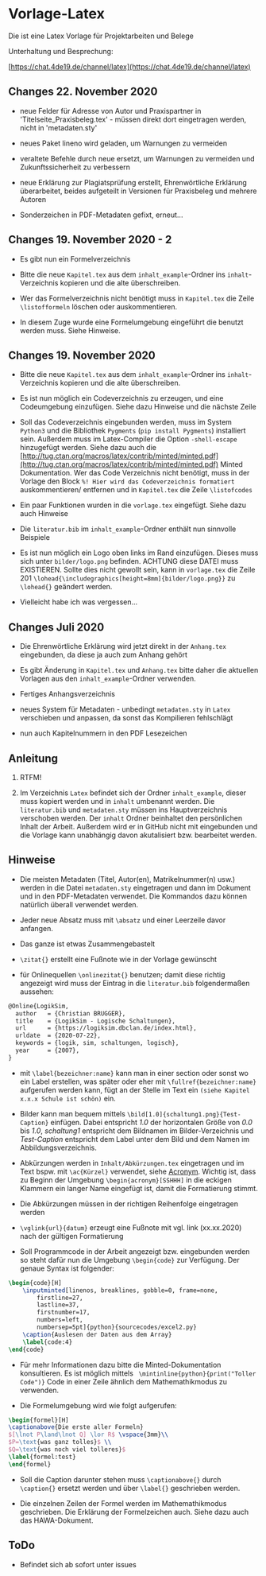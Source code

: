 # Vorlage-Latex
Die ist eine Latex Vorlage für Projektarbeiten und Belege

Unterhaltung und Besprechung:

[https://chat.4de19.de/channel/latex](https://chat.4de19.de/channel/latex)

## Changes 22. November 2020

- neue Felder für Adresse von Autor und Praxispartner in 'Titelseite_Praxisbeleg.tex' - müssen direkt dort eingetragen werden, nicht in 'metadaten.sty'

- neues Paket lineno wird geladen, um Warnungen zu vermeiden

- veraltete Befehle durch neue ersetzt, um Warnungen zu vermeiden und Zukunftssicherheit zu verbessern

- neue Erklärung zur Plagiatsprüfung erstellt, Ehrenwörtliche Erklärung überarbeitet, beides aufgeteilt in Versionen für Praxisbeleg und mehrere Autoren

- Sonderzeichen in PDF-Metadaten gefixt, erneut...

## Changes 19. November 2020 - 2

- Es gibt nun ein Formelverzeichnis

- Bitte die neue `Kapitel.tex` aus dem `inhalt_example`-Ordner ins `inhalt`-Verzeichnis kopieren und die alte überschreiben.

- Wer das Formelverzeichnis nicht benötigt muss in `Kapitel.tex` die Zeile `\listofformeln` löschen oder auskommentieren.

- In diesem Zuge wurde eine Formelumgebung eingeführt die benutzt werden muss. Siehe Hinweise.

## Changes 19. November 2020

- Bitte die neue `Kapitel.tex` aus dem `inhalt_example`-Ordner ins `inhalt`-Verzeichnis kopieren und die alte überschreiben.

- Es ist nun möglich ein Codeverzeichnis zu erzeugen, und eine Codeumgebung einzufügen. Siehe dazu Hinweise und die nächste Zeile

- Soll das Codeverzeichnis eingebunden werden, muss im System `Python3` und die Bibliothek `Pygments` (`pip install Pygments`) installiert sein. Außerdem muss im Latex-Compiler die Option `-shell-escape` hinzugefügt werden. Siehe dazu auch die [http://tug.ctan.org/macros/latex/contrib/minted/minted.pdf](http://tug.ctan.org/macros/latex/contrib/minted/minted.pdf) Minted Dokumentation. Wer das Code Verzeichnis nicht benötigt, muss in der Vorlage den Block `%! Hier wird das Codeverzeichnis formatiert` auskommentieren/ entfernen und in `Kapitel.tex` die Zeile `\listofcodes`  

- Ein paar Funktionen wurden in die `vorlage.tex` eingefügt. Siehe dazu auch Hinweise

- Die `literatur.bib` im `inhalt_example`-Ordner enthält nun sinnvolle Beispiele

- Es ist nun möglich ein Logo oben links im Rand einzufügen. Dieses muss sich unter `bilder/logo.png` befinden. ACHTUNG diese DATEI muss EXISTIEREN. Sollte dies nicht gewollt sein, kann in `vorlage.tex` die Zeile 201 `\lohead{\includegraphics[height=8mm]{bilder/logo.png}}` zu `\lohead{}` geändert werden.

- Vielleicht habe ich was vergessen...

## Changes Juli 2020

- Die Ehrenwörtliche Erklärung wird jetzt direkt in der `Anhang.tex` eingebunden, da diese ja auch zum Anhang gehört

- Es gibt Änderung in `Kapitel.tex` und `Anhang.tex` bitte daher die aktuellen Vorlagen aus den `inhalt_example`-Ordner verwenden.

- Fertiges Anhangsverzeichnis

- neues System für Metadaten - unbedingt `metadaten.sty` in `Latex` verschieben und anpassen, da sonst das Kompilieren fehlschlägt

- nun auch Kapitelnummern in den PDF Lesezeichen

## Anleitung

1. RTFM!

2. Im Verzeichnis `Latex` befindet sich der Ordner `inhalt_example`, dieser muss kopiert werden und in `inhalt` umbenannt werden. Die `literatur.bib` und `metadaten.sty` müssen ins Hauptverzeichnis verschoben werden. Der `inhalt` Ordner beinhaltet den persönlichen Inhalt der Arbeit. Außerdem wird er in GitHub nicht mit eingebunden und die Vorlage kann unabhängig davon akutalisiert bzw. bearbeitet werden.

## Hinweise

- Die meisten Metadaten (Titel, Autor(en), Matrikelnummer(n) usw.) werden in die Datei `metadaten.sty` eingetragen und dann im Dokument und in den PDF-Metadaten verwendet. Die Kommandos dazu können natürlich überall verwendet werden. 

- Jeder neue Absatz muss mit `\absatz` und einer Leerzeile davor anfangen.

- Das ganze ist etwas Zusammengebastelt

- `\zitat{}` erstellt eine Fußnote wie in der Vorlage gewünscht

- für Onlinequellen `\onlinezitat{}` benutzen; damit diese richtig angezeigt wird muss der Eintrag in die `literatur.bib` folgendermaßen aussehen:
```latex
@Online{LogikSim,
  author   = {Christian BRUGGER},
  title    = {LogikSim - Logische Schaltungen},
  url      = {https://logiksim.dbclan.de/index.html},
  urldate  = {2020-07-22},
  keywords = {logik, sim, schaltungen, logisch},
  year     = {2007},
}
```

- mit `\label{bezeichner:name}` kann man in einer section oder sonst wo ein Label erstellen, was später oder eher mit `\fullref{bezeichner:name}` aufgerufen werden kann, fügt an der Stelle im Text ein `(siehe Kapitel x.x.x Schule ist schön)` ein.

- Bilder kann man bequem mittels `\bild[1.0]{schaltung1.png}{Test-Caption}` einfügen. Dabei entspricht *1.0* der horizontalen Größe von *0.0* bis *1.0*, *schaltung1* entspricht dem Bildnamen im Bilder-Verzeichnis und *Test-Caption* entspricht dem Label unter dem Bild und dem Namen im Abbildungsverzeichnis.

- Abkürzungen werden in `Inhalt/Abkürzungen.tex` eingetragen und im Text bspw. mit `\ac{Kürzel}` verwendet, siehe [Acronym](https://www.namsu.de/Extra/pakete/Acronym.html). Wichtig ist, dass zu Beginn der Umgebung `\begin{acronym}[SSHHH]` in die eckigen Klammern ein langer Name eingefügt ist, damit die Formatierung stimmt.

- Die Abkürzungen müssen in der richtigen Reihenfolge eingetragen werden

- `\vglink{url}{datum}` erzeugt eine Fußnote mit vgl. link (xx.xx.2020) nach der gültigen Formatierung

- Soll Programmcode in der Arbeit angezeigt bzw. eingebunden werden so steht dafür nun die Umgebung `\begin{code}` zur Verfügung. Der genaue Syntax ist folgender:
```latex
\begin{code}[H]
    \inputminted[linenos, breaklines, gobble=0, frame=none,
        firstline=27,
        lastline=37,
        firstnumber=17,
        numbers=left,
        numbersep=5pt]{python}{sourcecodes/excel2.py}
    \caption{Auslesen der Daten aus dem Array}
    \label{code:4}
\end{code}
```

- Für mehr Informationen dazu bitte die Minted-Dokumentation konsultieren. Es ist möglich mittels ` \mintinline{python}{print("Toller Code")}` Code in einer Zeile ähnlich dem Mathemathikmodus zu verwenden.

- Die Formelumgebung wird wie folgt aufgerufen:
```latex
\begin{formel}[H]
\captionabove{Die erste aller Formeln}
$[\lnot P\land\lnot Q] \lor R$ \vspace{3mm}\\
$P=\text{was ganz tolles}$ \\
$Q=\text{was noch viel tolleres}$
\label{formel:test}
\end{formel}
```

- Soll die Caption darunter stehen muss `\captionabove{}` durch `\caption{}` ersetzt werden und über `\label{}` geschrieben werden.

- Die einzelnen Zeilen der Formel werden im Mathemathikmodus geschrieben. Die Erklärung der Formelzeichen auch. Siehe dazu auch das HAWA-Dokument.


## ToDo

- Befindet sich ab sofort unter issues
